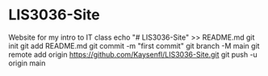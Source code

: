 # LIS3036-Site
Website for my intro to IT class
echo "# LIS3036-Site" >> README.md
  git init
  git add README.md
  git commit -m "first commit"
  git branch -M main
  git remote add origin https://github.com/Kaysenfl/LIS3036-Site.git
  git push -u origin main
